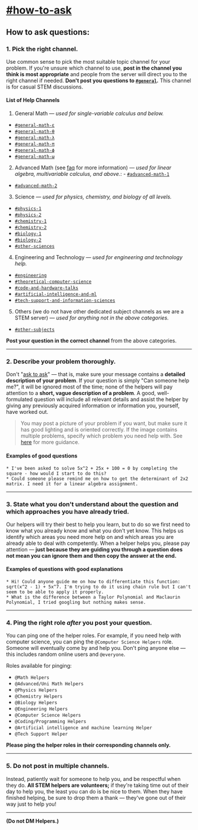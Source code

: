 <!--- #how-to-ask--->
# [#how-to-ask](https://discord.com/channels/493173110799859713/625027300920000542)

## How to ask questions:

### 1. Pick the right channel.
Use common sense to pick the most suitable topic channel for your problem. If you're unsure which channel to use, **post in the channel you think is most appropriate** and people from the server will direct you to the right channel if needed. **Don't post you questions to [`#general`](https://discord.com/channels/493173110799859713/839399426643591188).** This channel is for casual STEM discussions.

#### List of Help Channels
1. General Math &mdash; *used for single-variable calculus and below.*
  - [`#general-math-ε`](https://discord.com/channels/493173110799859713/803057978277888020)
  - [`#general-math-θ`](https://discord.com/channels/493173110799859713/641351235215294486)
  - [`#general-math-λ`](https://discord.com/channels/493173110799859713/704944645712642098)
  - [`#general-math-π`](https://discord.com/channels/493173110799859713/754860723321962628)
  - [`#general-math-ϕ`](https://discord.com/channels/493173110799859713/641351291343208448)
  - [`#general-math-ω`](https://discord.com/channels/493173110799859713/536995777981972491)
2. Advanced Math (see [faq](https://github.com/stem-discord/public/blob/main/faq.md) for more information) &mdash; *used for linear algebra, multivariable calculus, and above*.:  - [`#advanced-math-1`](https://discord.com/channels/493173110799859713/641441793459748874)
  - [`#advanced-math-2`](https://discord.com/channels/493173110799859713/774406401534722068)
3. Science &mdash; *used for physics, chemistry, and biology of all levels.*
  - [`#physics-1`](https://discord.com/channels/493173110799859713/536995799859724309)
  - [`#physics-2`](https://discord.com/channels/493173110799859713/627265780056195083)
  - [`#chemistry-1`](https://discord.com/channels/493173110799859713/536995822982922270)
  - [`#chemistry-2`](https://discord.com/channels/493173110799859713/768908785640144986)
  - [`#biology-1`](https://discord.com/channels/493173110799859713/597092974882455562)
  - [`#biology-2`](https://discord.com/channels/493173110799859713/845301754954252318)
  - [`#other-sciences`](https://discord.com/channels/493173110799859713/597073353936994305)
4. Engineering and Technology &mdash; *used for engineering and technology help.*
  - [`#engineering`](https://discord.com/channels/493173110799859713/628050013435592704)
  - [`#theoretical-computer-science`](https://discord.com/channels/493173110799859713/536996271349694489)
  - [`#code-and-hardware-talks`](https://discord.com/channels/493173110799859713/641351624115355689)
  - [`#artificial-intelligence-and-ml`](https://discord.com/channels/493173110799859713/835925776200499210)
  - [`#tech-support-and-information-sciences`](https://discord.com/channels/493173110799859713/620788604234498059)
5. Others (we do not have other dedicated subject channels as we are a STEM server) &mdash; *used for anything not in the above categories.*
  - [`#other-subjects`](https://discord.com/channels/493173110799859713/627265726243405844)
  
**Post your question in the correct channel** from the above categories.

------

### 2. Describe your problem thoroughly.
Don't "[ask to ask](https://dontasktoask.com/)" &mdash; that is, make sure your message contains a **detailed description of your problem**. If your question is simply "Can someone help me?", it will be ignored most of the time; none of the helpers will pay attention to a **short, vague description of a problem**. A good, well-formulated question will include all relevant details and assist the helper by giving any previously acquired information or information you, yourself, have worked out.

> You may post a picture of your problem if you want, but make sure it has good lighting and is oriented correctly. If the image contains multiple problems, specify which problem you need help with. See [here](https://sol.gfxile.net/dontask.html) for more guidance.

#### Examples of good questions
```
* I've been asked to solve 5x^2 + 25x + 100 = 0 by completing the square - how would I start to do this?
* Could someone please remind me on how to get the determinant of 2x2 matrix. I need it for a linear algebra assignment.
```

------

### 3. State what you don't understand about the question and which approaches you have already tried.
Our helpers will try their best to help you learn, but to do so we first need to know what you already know and what you don't yet know. This helps us identify which areas you need more help on and which areas you are already able to deal with competently. When a helper helps you, please pay attention &mdash; **just because they are guiding you through a question does not mean you can ignore them and then copy the answer at the end.**

#### Examples of questions with good explanations
```
* Hi! Could anyone guide me on how to differentiate this function: sqrt(x^2 - 1) + 5x^7. I'm trying to do it using chain rule but I can't seem to be able to apply it properly.
* What is the difference between a Taylor Polynomial and Maclaurin Polynomial, I tried googling but nothing makes sense.
```

------

### 4. Ping the right role *after* you post your question.
You can ping one of the helper roles. For example, if you need help with computer science, you can ping the `@Computer Science Helpers` role. Someone will eventually come by and help you. Don't ping anyone else &mdash; this includes random online users and `@everyone`.

Roles available for pinging:

- `@Math Helpers`
- `@Advanced/Uni Math Helpers`
- `@Physics Helpers`
- `@Chemistry Helpers`
- `@Biology Helpers`
- `@Engineering Helpers`
- `@Computer Science Helpers`
- `@Coding/Programming Helpers`
- `@Artificial intelligence and machine learning Helper`
- `@Tech Support Helper`

**Please ping the helper roles in their corresponding channels only.**

------

### 5. Do not post in multiple channels.
Instead, patiently wait for someone to help you, and be respectful when they do. **All STEM helpers are volunteers;** if they're taking time out of their day to help you, the least you can do is be nice to them. When they have finished helping, be sure to drop them a thank &mdash; they've gone out of their way just to help you!

------

**(Do not DM Helpers.)**

